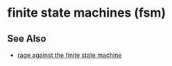 # finite state machines (fsm)

## See Also
- [rage against the finite state machine](http://learnyousomeerlang.com/finite-state-machines)
